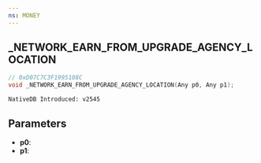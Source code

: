 ```yaml
---
ns: MONEY 
---
```


## _NETWORK_EARN_FROM_UPGRADE_AGENCY_LOCATION

```c
// 0xD07C7C3F1995108C 
void _NETWORK_EARN_FROM_UPGRADE_AGENCY_LOCATION(Any p0, Any p1);
```

```
NativeDB Introduced: v2545
```

## Parameters
* **p0**:
* **p1**:
